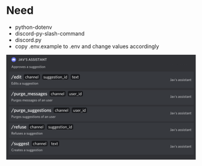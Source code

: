 # Need

* python-dotenv
* discord-py-slash-command
* discord.py
* copy .env.example to .env and change values accordingly

![](commands.png?raw=true)
